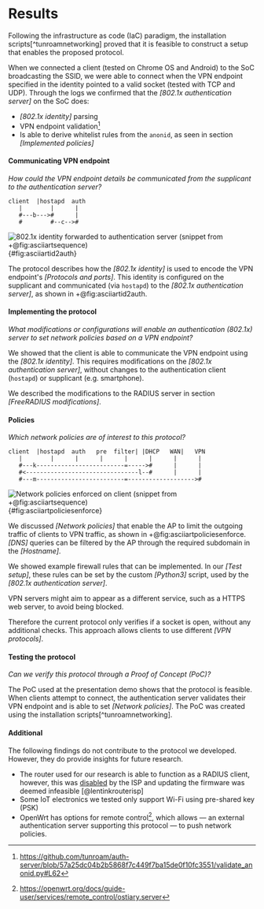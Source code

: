 # Results


Following the 
infrastructure as code (IaC)
paradigm,
the installation scripts[^tunroamnetworking]
proved that it is feasible to construct a setup
that enables the proposed protocol.

When we connected a client
(tested on Chrome OS and Android)
to the SoC broadcasting the SSID,
we were able to connect when
the VPN endpoint specified in the identity
pointed to a valid socket (tested with TCP and UDP).
Through the logs we confirmed that the
*[802.1x authentication server]* on the SoC does:

- *[802.1x identity]* parsing
- VPN endpoint validation[^vpnendpointvalidation]
- Is able to derive whitelist rules from the `anonid`, as seen in section *[Implemented policies]*

[^vpnendpointvalidation]: https://github.com/tunroam/auth-server/blob/57a25dc04b2b5868f7c449f7ba15de0f10fc3551/validate_anonid.py#L62









#### Communicating VPN endpoint

<!--
Part of our initial research questions were:

- Which VPN protocol(s) fit in the protocol?
- What attributes do we need to validate to determine if a VPN server is listening on an endpoint?
-->

*How could the VPN endpoint details be communicated from the supplicant to the authentication server?*

```
client  |hostapd  auth
   |        |      |
   #---b--->#      |
   #        #--c-->#
```
![802.1x identity forwarded to authentication server (snippet from +@fig:asciiartsequence)](/pixel.png){#fig:asciiartid2auth}


The protocol describes how
the *[802.1x identity]*
is used to encode the VPN endpoint's
*[Protocols and ports]*.
This identity is configured on the supplicant and communicated
(via `hostapd`)
to the *[802.1x authentication server]*,
as shown in +@fig:asciiartid2auth.
<!--
of the *[Protocol introduction]*.
-->








#### Implementing the protocol

<!--
- How would a client communicate to the AP its VPN endpoint?
- What modifications or configurations are required to an authentication (802.1x) server to enable this protocol?
-->

*What modifications or configurations will enable an authentication (802.1x) server to set network policies based on a VPN endpoint?*


We showed that the client is able to communicate the VPN endpoint using the
*[802.1x identity]*.
This requires modifications on the *[802.1x authentication server]*,
without changes to the authentication client (`hostapd`)
or supplicant (e.g. smartphone).

We described the modifications to the RADIUS server in section
*[FreeRADIUS modifications]*.
















#### Policies

<!--
- How could this VPN endpoint be whitelisted?
- How would the authentication server change the network policies?
-->
<!--
- Which network policies need to be enforced?
  - Which additional network protocols are needed for the protocol to work?
    - What are the security implications of allowing these additional protocols and what measures can be taken to address them?
-->

*Which network policies are of interest to this protocol?*

```
client  |hostapd  auth   pre  filter| |DHCP   WAN|   VPN
   |        |      |      |      |      |      |      |
   #---k-------------------------=----->#      |      |
   #<--------------------------------l--#      |      |
   #---m-------------------------=------------------->#
```
![Network policies enforced on client (snippet from +@fig:asciiartsequence)](/pixel.png){#fig:asciiartpoliciesenforce}

We discussed
*[Network policies]*
that enable the AP
to limit the outgoing traffic of clients to VPN traffic,
as shown in +@fig:asciiartpoliciesenforce.
*[DNS]* queries can be filtered by the AP through
the required subdomain in the *[Hostname]*.


We showed example firewall rules that can be implemented.
In our *[Test setup]*, these rules can be set by the custom *[Python3]* script,
used by the *[802.1x authentication server]*.

<!--
The connecting client needs access to its VPN endpoint
and MUST be able to do a DNS query to find the IP address of its VPN server.

The network policies on the local network can be limited to management protocols.
Specific rules are open to the implementer,
as long as the client is able setup a connection to its VPN server.
-->

VPN servers might aim to appear as a different service,
such as a HTTPS web server,
to avoid being blocked.
<!--
We found that some VPN servers aim to be hard to detect as a VPN server.
-->
Therefore the current protocol only verifies if a socket is open,
without any additional checks.
This approach allows clients to use different *[VPN protocols]*.













<!--
*Q: Which authentication protocols are available on COTS clients?*

We used PEAP with MS-CHAPv2,
as motivated in *[EAP protocols]*.
-->



#### Testing the protocol

*Can we verify this protocol through a Proof of Concept (PoC)?*

The PoC used at the presentation demo shows that the protocol is feasible.
When clients attempt to connect, the authentication server validates their
VPN endpoint and is able to set *[Network policies]*.
The PoC was created using the installation scripts[^tunroamnetworking].






#### Additional

The following findings do not contribute
to the protocol we developed.
However,
they do provide insights for future research.

- The router used for our research is able to function as a RADIUS client,
however, this was
[disabled](https://www.draytek.com/support/knowledge-base/5680)
by the ISP and updating the firmware was deemed infeasible
[@lentinkrouterisp]
- Some IoT electronics we tested only support Wi-Fi using pre-shared key (PSK) <!-- and IPv4 -->
- OpenWrt has options for remote control[^openwrtremote],
which allows
&mdash; an external authentication server supporting this protocol &mdash;
to push network policies.

[^openwrtremote]: https://openwrt.org/docs/guide-user/services/remote_control/ostiary.server

